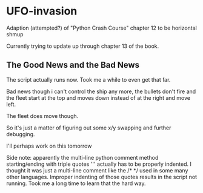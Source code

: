 # UFO-invasion
Adaption (attempted?) of "Python Crash Course" chapter 12 to be horizontal shmup

Currently trying to update up through chapter 13 of the book.

## The Good News and the Bad News

The script actually runs now. Took me a while to even get that far.

Bad news though i can't control the ship any more, the bullets don't fire and the fleet start at the top and moves down instead of at the right and move left. 

The fleet does move though.

So it's just a matter of figuring out some x/y swapping and further debugging.

I'll perhaps work on this tomorrow

Side note: apparently the multi-line python comment method starting/ending with triple quotes 
'''
actually has to be properly indented.
I thought it was just a multi-line comment like the
/* */ 
used in some many other languages. 
Improper indenting of those quotes results in the script not running. Took me a long time to learn that the hard way.